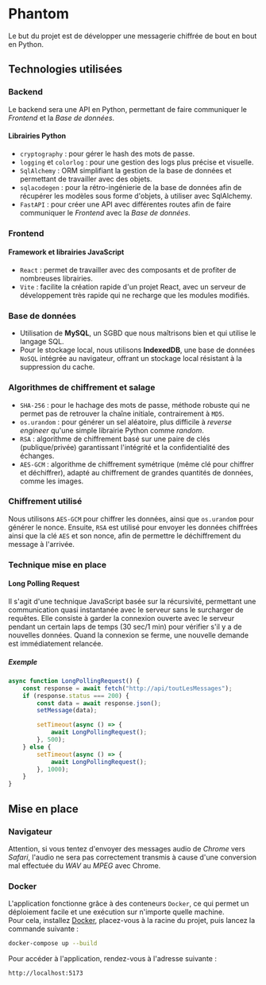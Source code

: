 # Phantom
Le but du projet est de développer une messagerie chiffrée de bout en bout en Python.

## Technologies utilisées

### Backend

Le backend sera une API en Python, permettant de faire communiquer le _Frontend_ et la _Base de données_.

#### Librairies Python

- `cryptography` : pour gérer le hash des mots de passe.
- `logging` et `colorlog` : pour une gestion des logs plus précise et visuelle.
- `SqlAlchemy` : ORM simplifiant la gestion de la base de données et permettant de travailler avec des objets.
- `sqlacodegen` : pour la rétro-ingénierie de la base de données afin de récupérer les modèles sous forme d'objets, à utiliser avec SqlAlchemy.
- `FastAPI` : pour créer une API avec différentes routes afin de faire communiquer le _Frontend_ avec la _Base de données_.

### Frontend

#### Framework et librairies JavaScript

- `React` : permet de travailler avec des composants et de profiter de nombreuses librairies.
- `Vite` : facilite la création rapide d'un projet React, avec un serveur de développement très rapide qui ne recharge que les modules modifiés.

### Base de données

- Utilisation de **MySQL**, un SGBD que nous maîtrisons bien et qui utilise le langage SQL.
- Pour le stockage local, nous utilisons **IndexedDB**, une base de données `NoSQL` intégrée au navigateur, offrant un stockage local résistant à la suppression du cache.

### Algorithmes de chiffrement et salage

- `SHA-256` : pour le hachage des mots de passe, méthode robuste qui ne permet pas de retrouver la chaîne initiale, contrairement à `MD5`.
- `os.urandom` : pour générer un sel aléatoire, plus difficile à *reverse engineer* qu'une simple librairie Python comme *random*.
- `RSA` : algorithme de chiffrement basé sur une paire de clés (publique/privée) garantissant l'intégrité et la confidentialité des échanges.
- `AES-GCM` : algorithme de chiffrement symétrique (même clé pour chiffrer et déchiffrer), adapté au chiffrement de grandes quantités de données, comme les images.

### Chiffrement utilisé

Nous utilisons `AES-GCM` pour chiffrer les données, ainsi que `os.urandom` pour générer le nonce. Ensuite, `RSA` est utilisé pour envoyer les données chiffrées ainsi que la clé `AES` et son nonce, afin de permettre le déchiffrement du message à l'arrivée.

### Technique mise en place

#### Long Polling Request

Il s'agit d'une technique JavaScript basée sur la récursivité, permettant une communication quasi instantanée avec le serveur sans le surcharger de requêtes. Elle consiste à garder la connexion ouverte avec le serveur pendant un certain laps de temps (30 sec/1 min) pour vérifier s'il y a de nouvelles données. Quand la connexion se ferme, une nouvelle demande est immédiatement relancée.

##### _Exemple_
```js
async function LongPollingRequest() {
    const response = await fetch("http://api/toutLesMessages");
    if (response.status === 200) {
        const data = await response.json();
        setMessage(data);

        setTimeout(async () => {
            await LongPollingRequest();
        }, 500);
    } else {
        setTimeout(async () => {
            await LongPollingRequest();
        }, 1000);
    }
}
```

## Mise en place

### Navigateur

Attention, si vous tentez d'envoyer des messages audio de *Chrome* vers *Safari*, l'audio ne sera pas correctement transmis à cause d'une conversion mal effectuée du _WAV_ au _MPEG_ avec Chrome.

### Docker

L'application fonctionne grâce à des conteneurs `Docker`, ce qui permet un déploiement facile et une exécution sur n'importe quelle machine.  
Pour cela, installez [Docker](https://www.docker.com/get-started/), placez-vous à la racine du projet, puis lancez la commande suivante :
```bash
docker-compose up --build
```

Pour accéder à l'application, rendez-vous à l'adresse suivante :  
```
http://localhost:5173
```
